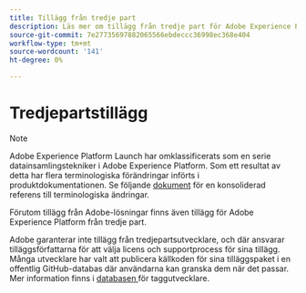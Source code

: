 ```yaml
---
title: Tillägg från tredje part
description: Läs mer om tillägg från tredje part för Adobe Experience Platform.
source-git-commit: 7e27735697882065566ebdeccc36998ec368e404
workflow-type: tm+mt
source-wordcount: '141'
ht-degree: 0%

---
```


# Tredjepartstillägg

>[!NOTE]
>
>Adobe Experience Platform Launch har omklassificerats som en serie datainsamlingstekniker i Adobe Experience Platform. Som ett resultat av detta har flera terminologiska förändringar införts i produktdokumentationen. Se följande [dokument](../term-updates.md) för en konsoliderad referens till terminologiska ändringar.

Förutom tillägg från Adobe-lösningar finns även tillägg för Adobe Experience Platform från tredje part.

Adobe garanterar inte tillägg från tredjepartsutvecklare, och där ansvarar tilläggsförfattarna för att välja licens och supportprocess för sina tillägg. Många utvecklare har valt att publicera källkoden för sina tilläggspaket i en offentlig GitHub-databas där användarna kan granska dem när det passar. Mer information finns i [databasen ](https://github.com/Launch-Developers) för taggutvecklare.
